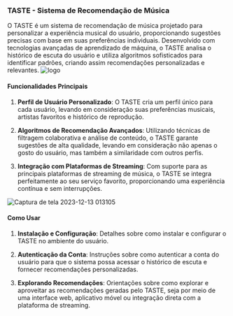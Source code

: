 
### TASTE - Sistema de Recomendação de Música

O TASTE é um sistema de recomendação de música projetado para personalizar a experiência musical do usuário, proporcionando sugestões precisas com base em suas preferências individuais. Desenvolvido com tecnologias avançadas de aprendizado de máquina, o TASTE analisa o histórico de escuta do usuário e utiliza algoritmos sofisticados para identificar padrões, criando assim recomendações personalizadas e relevantes.
![logo](https://github.com/JoaoVitorArantes/Sistema-de-Recomendacao-de-Musicas-Projeto-Integrador/assets/111477079/492b8513-eb0a-4a0b-87ad-f3a5d6ccc226)

#### Funcionalidades Principais

1. **Perfil de Usuário Personalizado**: O TASTE cria um perfil único para cada usuário, levando em consideração suas preferências musicais, artistas favoritos e histórico de reprodução.

2. **Algoritmos de Recomendação Avançados**: Utilizando técnicas de filtragem colaborativa e análise de conteúdo, o TASTE garante sugestões de alta qualidade, levando em consideração não apenas o gosto do usuário, mas também a similaridade com outros perfis.

3. **Integração com Plataformas de Streaming**: Com suporte para as principais plataformas de streaming de música, o TASTE se integra perfeitamente ao seu serviço favorito, proporcionando uma experiência contínua e sem interrupções.

 
![Captura de tela 2023-12-13 013105](https://github.com/JoaoVitorArantes/Sistema-de-Recomendacao-de-Musicas-Projeto-Integrador/assets/111477079/dc730b78-11a3-4d9c-8ac9-6901e709f735)


#### Como Usar

1. **Instalação e Configuração**: Detalhes sobre como instalar e configurar o TASTE no ambiente do usuário.

2. **Autenticação da Conta**: Instruções sobre como autenticar a conta do usuário para que o sistema possa acessar o histórico de escuta e fornecer recomendações personalizadas.

3. **Explorando Recomendações**: Orientações sobre como explorar e aproveitar as recomendações geradas pelo TASTE, seja por meio de uma interface web, aplicativo móvel ou integração direta com a plataforma de streaming.
